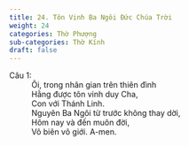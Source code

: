 ```yaml
---
title: 24. Tôn Vinh Ba Ngôi Đức Chúa Trời
weight: 24
categories: Thờ Phượng
sub-categories: Thờ Kính
draft: false
---
```

<dl><dt>Câu 1:</dt><dd data-verse="1">Ôi, trong nhân gian trên thiên đình <br/>Hằng được tôn vinh duy Cha, <br/>Con với Thánh Linh. <br/>Nguyên Ba Ngôi từ trước không thay dời, <br/>Hôm nay và đến muôn đời, <br/>Vô biên vô giới. A-men. </dd></dl>